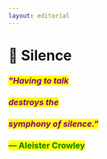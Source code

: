 ```yaml
---
layout: editorial
---
```


# 🪷 Silence

### <mark style="color:purple;"></mark>

### _<mark style="color:purple;">"Having to talk</mark>_&#x20;

### _<mark style="color:purple;">destroys the</mark>_&#x20;

### _<mark style="color:purple;">symphony of silence."</mark>_



### <mark style="color:green;">― Aleister Crowley</mark>

<mark style="color:green;"></mark>

